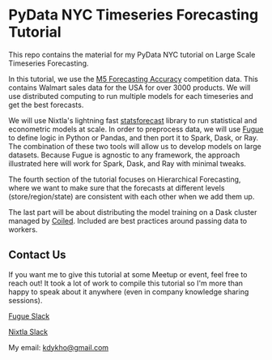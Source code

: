 # PyData NYC Timeseries Forecasting Tutorial

This repo contains the material for my PyData NYC tutorial on Large Scale Timeseries Forecasting.

In this tutorial, we use the [M5 Forecasting Accuracy](https://www.kaggle.com/competitions/m5-forecasting-accuracy) competition data. This contains Walmart sales data for the USA for over 3000 products. We will use distributed computing to run multiple models for each timeseries and get the best forecasts.

We will use Nixtla's lightning fast [statsforecast](https://github.com/Nixtla/statsforecast) library to run statistical and econometric models at scale. In order to preprocess data, we will use [Fugue](https://github.com/fugue-project/fugue/) to define logic in Python or Pandas, and then port it to Spark, Dask, or Ray. The combination of these two tools will allow us to develop models on large datasets. Because Fugue is agnostic to any framework, the approach illustrated here will work for Spark, Dask, and Ray with minimal tweaks.

The fourth section of the tutorial focuses on Hierarchical Forecasting, where we want to make sure that the forecasts at different levels (store/region/state) are consistent with each other when we add them up.

The last part will be about distributing the model training on a Dask cluster managed by [Coiled](https://www.coiled.io/). Included are best practices around passing data to workers.

## Contact Us

If you want me to give this tutorial at some Meetup or event, feel free to reach out! It took a lot of work to compile this tutorial so I'm more than happy to speak about it anywhere (even in company knowledge sharing sessions).

[Fugue Slack](http://slack.fugue.ai/)

[Nixtla Slack](https://join.slack.com/t/nixtlaworkspace/shared_invite/zt-135dssye9-fWTzMpv2WBthq8NK0Yvu6A)

My email:
kdykho@gmail.com

